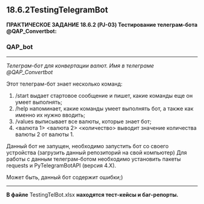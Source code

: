 ## 18.6.2TestingTelegramBot
**ПРАКТИЧЕСКОЕ ЗАДАНИЕ 18.6.2 (PJ-03) Тестирование  телеграм-бота @QAP_Convertbot:**

###  QAP_bot
____
*Телеграм-бот для конвертации валют. Имя в телеграме @QAP_Convertbot*

Этот телеграм-бот знает несколько команд:

1. /start выдает стартовое сообщение и пишет, какие команды еще он умеет выполнять;
2. /help напоминает, какие команды умеет выполнять бот, а также как именно их нужно вводить;
3. /values выписывает все валюты, которые знает бот;
4. <валюта 1> <валюта 2> <количество> выводит значение количества валюты 2 от валюты 1.

Данный бот не запущен, необходимо запустить бот со своего устройства (загрузить данный репозиторий на свой компьютер) Для работы с данным телеграм-ботом необходимо установить пакеты requests и PyTelegramBotAPI (версия 4.X).

Может быть, данный бот содержит ошибки;)

____
**В файле** TestingTelBot.xlsx  **находятся тест-кейсы и баг-репорты.**
